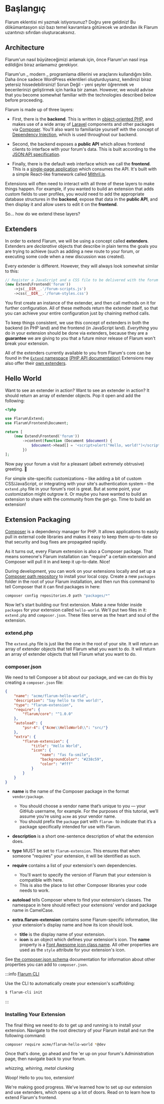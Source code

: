 # Başlangıç

Flarum eklentisi mi yazmak istiyorsunuz? Doğru yere geldiniz! Bu dökümantasyon sizi bazı temel kavramlara götürecek ve ardından ilk Flarum uzantınızı sıfırdan oluşturacaksınız.

## Architecture

Flarum'un nasıl büyüteceğimizi anlamak için, önce Flarum'un nasıl inşa edildiğini biraz anlamamız gerekiyor.

Flarum'un _ modern _ programlama dillerini ve araçlarını kullandığını bilin. Daha önce sadece WordPress eklentileri oluşturduysanız, kendinizi biraz yetersiz hissedebilirsiniz! Sorun Değil - yeni şeyler öğrenmek ve becerilerinizi geliştirmek için harika bir zaman. However, we would advise that you become somewhat familiar with the technologies described below before proceeding.

Flarum is made up of three layers:

- First, there is the **backend**. This is written in [object-oriented PHP](https://laracasts.com/series/object-oriented-bootcamp-in-php), and makes use of a wide array of [Laravel](https://laravel.com/) components and other packages via [Composer](https://getcomposer.org/). You'll also want to familiarize yourself with the concept of [Dependency Injection](https://laravel.com/docs/8.x/container), which is used throughout our backend.

- Second, the backend exposes a **public API** which allows frontend clients to interface with your forum's data. This is built according to the [JSON:API specification](https://jsonapi.org/).

- Finally, there is the default web interface which we call the **frontend**. This is a [single-page application](https://en.wikipedia.org/wiki/Single-page_application) which consumes the API. It's built with a simple React-like framework called [Mithril.js](https://mithril.js.org).

Extensions will often need to interact with all three of these layers to make things happen. For example, if you wanted to build an extension that adds custom fields to user profiles, you would need to add the appropriate database structures in the **backend**, expose that data in the **public API**, and then display it and allow users to edit it on the **frontend**.

So... how do we extend these layers?

## Extenders

In order to extend Flarum, we will be using a concept called **extenders**. Extenders are _declarative_ objects that describe in plain terms the goals you are trying to achieve (such as adding a new route to your forum, or executing some code when a new discussion was created).

Every extender is different. However, they will always look somewhat similar to this:

```php
// Register a JavaScript and a CSS file to be delivered with the forum frontend
(new Extend\Frontend('forum'))
    ->js(__DIR__.'/forum-scripts.js')
    ->css(__DIR__.'/forum-styles.css')
```

You first create an instance of the extender, and then call methods on it for further configuration. All of these methods return the extender itself, so that you can achieve your entire configuration just by chaining method calls.

To keep things consistent, we use this concept of extenders in both the backend (in PHP land) and the frontend (in JavaScript land). _Everything_ you do in your extension should be done via extenders, because they are a **guarantee** we are giving to you that a future minor release of Flarum won't break your extension.

All of the extenders currently available to you from Flarum's core can be found in the [`Extend` namespace](https://github.com/flarum/framework/blob/main/framework/core/src/Extend) [(PHP API documentation)](https://api.docs.flarum.org/php/master/flarum/extend) Extensions may also offer their [own extenders](extensibility.md#custom-extenders).

## Hello World

Want to see an extender in action? Want to see an extender in action? It should return an array of extender objects. Pop it open and add the following:

```php
<?php

use Flarum\Extend;
use Flarum\Frontend\Document;

return [
    (new Extend\Frontend('forum'))
        ->content(function (Document $document) {
            $document->head[] = '<script>alert("Hello, world!")</script>';
        })
];
```

Now pay your forum a visit for a pleasant (albeit extremely obtrusive) greeting. 👋

For simple site-specific customizations – like adding a bit of custom CSS/JavaScript, or integrating with your site's authentication system – the `extend.php` file in your forum's root is great. But at some point, your customization might outgrow it. Or maybe you have wanted to build an extension to share with the community from the get-go. Time to build an extension!

## Extension Packaging

[Composer](https://getcomposer.org) is a dependency manager for PHP. It allows applications to easily pull in external code libraries and makes it easy to keep them up-to-date so that security and bug fixes are propagated rapidly.

As it turns out, every Flarum extension is also a Composer package. That means someone's Flarum installation can "require" a certain extension and Composer will pull it in and keep it up-to-date. Nice!

During development, you can work on your extensions locally and set up a [Composer path repository](https://getcomposer.org/doc/05-repositories.md#path) to install your local copy. Create a new `packages` folder in the root of your Flarum installation, and then run this command to tell Composer that it can find packages in here:

```bash
composer config repositories.0 path "packages/*"
```

Now let's start building our first extension. Make a new folder inside `packages` for your extension called `hello-world`. We'll put two files in it: `extend.php` and `composer.json`. These files serve as the heart and soul of the extension.

### extend.php

The `extend.php` file is just like the one in the root of your site. It will return an array of extender objects that tell Flarum what you want to do. It will return an array of extender objects that tell Flarum what you want to do.

### composer.json

We need to tell Composer a bit about our package, and we can do this by creating a `composer.json` file:

```json
{
    "name": "acme/flarum-hello-world",
    "description": "Say hello to the world!",
    "type": "flarum-extension",
    "require": {
        "flarum/core": "^1.0.0"
    },
    "autoload": {
        "psr-4": {"Acme\\HelloWorld\\": "src/"}
    },
    "extra": {
        "flarum-extension": {
            "title": "Hello World",
            "icon": {
                "name": "fas fa-smile",
                "backgroundColor": "#238c59",
                "color": "#fff"
            }
        }
    }
}
```

- **name** is the name of the Composer package in the format `vendor/package`.
  - You should choose a vendor name that’s unique to you — your GitHub username, for example. For the purposes of this tutorial, we’ll assume you’re using `acme` as your vendor name.
  - You should prefix the `package` part with `flarum-` to indicate that it’s a package specifically intended for use with Flarum.

- **description** is a short one-sentence description of what the extension does.

- **type** MUST be set to `flarum-extension`. This ensures that when someone "requires" your extension, it will be identified as such.

- **require** contains a list of your extension's own dependencies.
  - You'll want to specify the version of Flarum that your extension is compatible with here.
  - This is also the place to list other Composer libraries your code needs to work.

- **autoload** tells Composer where to find your extension's classes. The namespace in here should reflect your extensions' vendor and package name in CamelCase.

- **extra.flarum-extension** contains some Flarum-specific information, like your extension's display name and how its icon should look.
  - **title** is the display name of your extension.
  - **icon** is an object which defines your extension's icon. The **name** property is a [Font Awesome icon class name](https://fontawesome.com/icons). All other properties are used as the `style` attribute for your extension's icon.

See [the composer.json schema](https://getcomposer.org/doc/04-schema.md) documentation for information about other properties you can add to `composer.json`.

:::info [Flarum CLI](https://github.com/flarum/cli)

Use the CLI to automatically create your extension's scaffolding:

```bash
$ flarum-cli init
```

:::

### Installing Your Extension

The final thing we need to do to get up and running is to install your extension. Navigate to the root directory of your Flarum install and run the following command:

```bash
composer require acme/flarum-hello-world *@dev
```

Once that's done, go ahead and fire 'er up on your forum's Administration page, then navigate back to your forum.

_whizzing, whirring, metal clunking_

Woop! Hello to you too, extension!

We're making good progress. We've learned how to set up our extension and use extenders, which opens up a lot of doors. Read on to learn how to extend Flarum's frontend.
